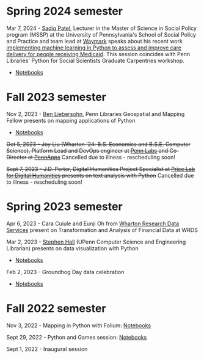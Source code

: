 # Spring 2024 semester

Mar 7, 2024 - [Sadiq Patel](https://sp2.upenn.edu/person/sadiq-patel/), Lecturer in the Master of Science in Social Policy program (MSSP) at the University of Pennsylvania's School of Social Policy and Practice and team lead at [Waymark](https://www.waymarkcare.com/) speaks about his recent work [implementing machine learning in Python to assess and improve care delivery for people receiving Medicaid](https://doi.org/10.1038/s41598-023-51114-z). This session coincides with Penn Libraries' Python for Social Scientists Graduate Carpentries workshop. 
- [Notebooks](https://github.com/sadiqypatel/Medicaid_Risk_Model)


# Fall 2023 semester

Nov 2, 2023 - [Ben Liebersohn](https://www.library.upenn.edu/staff/ben-liebersohn), Penn Libraries Geospatial and Mapping Fellow presents on mapping applications of Python
- [Notebooks](content/2023-11-2_Census_Mapping)

~~Oct 5, 2023 - Joy Liu (Wharton '24: B.S. Economics and B.S.E. Computer Science), Platform Lead and DevOps engineer at [Penn Labs](https://pennlabs.org/) and Co-Director at [PennApps](https://pennapps.com/)~~ Cancelled due to illness - rescheduling soon!

~~Sept 7, 2023 - J.D. Porter, Digital Humanities Project Specialist at [Price Lab for Digital Humanities](https://pricelab.sas.upenn.edu/) presents on text analysis with Python~~ Cancelled due to illness - rescheduling soon!

# Spring 2023 semester

Apr 6, 2023 - Cara Cuiule and Eunji Oh from [Wharton Research Data Services](https://wrds-www.wharton.upenn.edu/) present on Transformation and Analysis of Financial Data at WRDS

Mar 2, 2023 - [Stephen Hall](https://www.library.upenn.edu/detail/person/stephen-hall) (UPenn Computer Science and Engineering Librarian) presents on data visualization with Python
- [Notebooks](https://github.com/smhall817/dv)

Feb 2, 2023 - Groundhog Day data celebration
- [Notebooks](/content/2023-02-02_Groundhog_Day/) 

# Fall 2022 semester

Nov 3, 2022 - Mapping in Python with Folium: [Notebooks](/content/2022-11-03_Mapping_in_Python/)

Sept 29, 2022 - Python and Games session: [Notebooks](/content/2022-09-28_Python_And_Games/)

Sept 1, 2022 - Inaugural session
